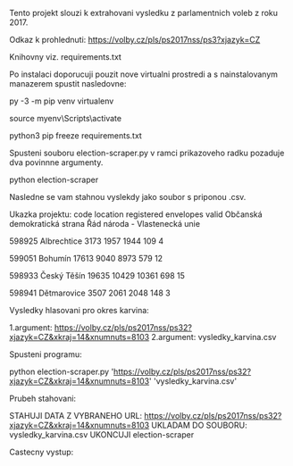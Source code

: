 
Tento projekt slouzi k extrahovani vysledku z parlamentnich voleb z roku 2017.

Odkaz k prohlednuti: https://volby.cz/pls/ps2017nss/ps3?xjazyk=CZ

Knihovny viz. requirements.txt

Po instalaci doporucuji pouzit nove virtualni prostredi a s nainstalovanym manazerem spustit nasledovne:

py -3 -m pip venv virtualenv

source myenv\Scripts\activate

python3 pip freeze requirements.txt

Spusteni souboru election-scraper.py v ramci prikazoveho radku pozaduje dva povinnne argumenty.

python election-scraper <odkaz-uzemniho-celku> <vysledny-soubor>

Nasledne se vam stahnou vyslekdy jako soubor s priponou .csv.

Ukazka projektu:
code	location	registered	envelopes	valid	Občanská demokratická strana	Řád národa - Vlastenecká unie
                        
598925	Albrechtice	3173	1957	1944	109	4
                        
599051	Bohumín	17613	9040	8973	579	12
                        
598933	Český Těšín	19635	10429	10361	698	15
                        
598941	Dětmarovice	3507	2061	2048	148	3

Vysledky hlasovani pro okres karvina: 

1.argument: https://volby.cz/pls/ps2017nss/ps32?xjazyk=CZ&xkraj=14&xnumnuts=8103
2.argument: vysledky_karvina.csv

Spusteni programu:

python election-scraper.py 'https://volby.cz/pls/ps2017nss/ps32?xjazyk=CZ&xkraj=14&xnumnuts=8103' 'vysledky_karvina.csv'

Prubeh stahovani:

STAHUJI DATA Z VYBRANEHO URL: https://volby.cz/pls/ps2017nss/ps32?xjazyk=CZ&xkraj=14&xnumnuts=8103
UKLADAM DO SOUBORU: vysledky_karvina.csv
UKONCUJI election-scraper

Castecny vystup:







